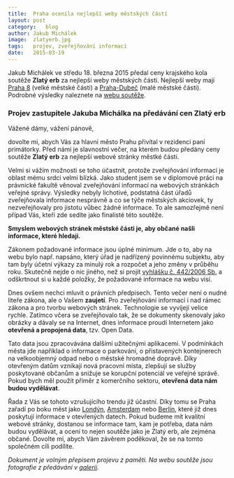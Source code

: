 ```yaml
---
title:	Praha ocenila nejlepší weby městských částí
layout:	post
category:	blog
author:	Jakub Michálek
image:	zlatyerb.jpg
tags:	projev, zveřejňování informací
date:	2015-03-19
---
```


Jakub Michálek ve středu 18. března 2015 předal ceny krajského kola soutěže 
**Zlatý erb** za nejlepší weby městských částí. 
Nejlepší weby mají [Praha 8][praha8] (velké městské části)
a [Praha-Dubeč][dubec] (malé městské části). Podrobné výsledky naleznete na 
[webu soutěže][zlaty-erb].

### Projev zastupitele Jakuba Michálka na předávání cen Zlatý erb

Vážené dámy, vážení pánově,

dovolte mi, abych Vás za hlavní město Prahu přivítal v rezidenci paní primátorky.
Před námi je slavnostní večer, na kterém budou předány ceny soutěže **Zlatý erb**
za nejlepší webové stránky městké části. 

Velmi si vážím možnosti se toho účastnit,
protože zveřejňování informací je oblast mému srdci velmi blízká. Jako student 
jsem se v diplomové práci na právnické fakultě věnoval zveřejňování informací
na webových stránkách veřejné správy. Výsledky nebyly lichotivé, podstatná část
úřadů zveřejňovala informace nesprávně a co se týče městských akciovek, ty 
nezveřejňovaly pro jistotu vůbec žádné informace. To ale samozřejmě
není případ Vás, kteří zde sedíte jako finalisté této soutěže.

**Smyslem webových stránek městské části je, aby občané našli informace, které 
hledají.**

Zákonem požadované informace jsou úplné minimum. Jde o to, aby na webu bylo např.
napsáno, který úřad je nadřízený povinnému subjektu, aby tam byly účetní výkazy
za minulý rok a rozpočet a jeho změny v průběhu roku. Skutečně nejde o nic
jiného, než si projít [vyhlášku č. 442/2006 Sb.][vyhlaska] a odškrtnout si
u každé položky, že požadované informace na webu visí.

Dnes ovšem nechci mluvit o právních předpisech. Tento večer není o nudné liteře
zákona, ale o Vašem **zaujetí**. Pro zveřejňování informací i nad rámec zákona a
pro tvorbu webových stránek. Technologie se vyvíjejí velice rychle. Zatímco včera
se zveřejňovalo tak, že se dokumenty skenovaly jako obrázky a dávaly se na 
Internet, dnes informace proudí Internetem jako **otevřená a propojená data**, tzv.
Open Data. 

Tato data jsou zpracovávána dalšími užitečnými aplikacemi. 
V podmínkách města jde například o informace o parkování, o přistavených kontejnerech na 
velkoobjemný odpad nebo o městské hromadné dopravě. Díky otevřeným datům vznikají
nová pracovní místa, zlepšují se služby poskytované občanům a snižuje se korupční
potenciál ve veřejné správě. Pokud bych měl použít příměr z komerčního sektoru,
**otevřená data nám budou vydělávat**.

Řada z Vás se tohoto vzrušujícího trendu již účastní. Díky tomu se Praha zařadí 
po boku měst jako [Londýn][london-data], [Amsterdam][amsterdam-data] nebo [Berlín][berlin-data], 
které již dnes poskytují informace
v otevřených datech. Pokud budeme mít kvalitní webové stránky, dostanou se 
informace tam, kam je potřeba, data nám budou vydělávat, a ocení to nejen
soutěže jako je Zlatý erb, ale zejména občané. Dovolte mi, abych Vám závěrem 
poděkoval, že se na tomto společném cíli podílíte.

*Dokument je volným přepisem projevu z paměti. Na webu soutěže jsou fotografie
z předávání v [galerii][galerie-zlaty-erb].*



[galerie-zlaty-erb]: http://zlatyerb.obce.cz/vismo/galerie2.asp?id_org=200005&id_galerie=1081&p1=54
[vyhlaska]: http://www.zakonyprolidi.cz/cs/2006-442
[zlaty-erb]: http://zlatyerb.obce.cz/vismo/dokumenty2.asp?id_org=200005&id=1265
[amsterdam-data]: http://data.amsterdam.nl/
[praha8]: http://www.praha8.cz/
[dubec]: http://www.praha-dubec.cz/
[london-data]: http://data.london.gov.uk/
[berlin-data]: http://daten.berlin.de/
